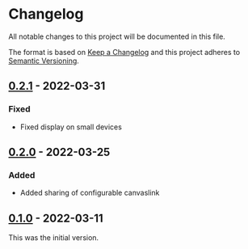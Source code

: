 # Changelog

All notable changes to this project will be documented in this file.

The format is based on [Keep a Changelog](https://keepachangelog.com/en/1.0.0/) and this project adheres to [Semantic Versioning](https://semver.org/spec/v2.0.0.html).

## [0.2.1](https://github.com/dbmdz/mirador-canvaslink/releases/tag/0.2.1) - 2022-03-31

### Fixed

- Fixed display on small devices

## [0.2.0](https://github.com/dbmdz/mirador-canvaslink/releases/tag/0.2.0) - 2022-03-25

### Added

- Added sharing of configurable canvaslink

## [0.1.0](https://github.com/dbmdz/mirador-canvaslink/releases/tag/0.1.0) - 2022-03-11

This was the initial version.
